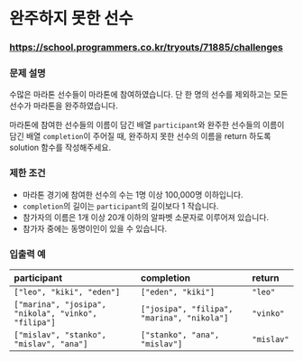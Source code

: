 # 완주하지 못한 선수

### https://school.programmers.co.kr/tryouts/71885/challenges

### 문제 설명

수많은 마라톤 선수들이 마라톤에 참여하였습니다. 단 한 명의 선수를 제외하고는 모든 선수가 마라톤을 완주하였습니다.

마라톤에 참여한 선수들의 이름이 담긴 배열 `participant`와 완주한 선수들의 이름이 담긴 배열 `completion`이 주어질 때, 완주하지 못한 선수의 이름을 return 하도록 solution 함수를 작성해주세요.

### 제한 조건

-   마라톤 경기에 참여한 선수의 수는 1명 이상 100,000명 이하입니다.
-   `completion`의 길이는 `participant`의 길이보다 1 작습니다.
-   참가자의 이름은 1개 이상 20개 이하의 알파벳 소문자로 이루어져 있습니다.
-   참가자 중에는 동명이인이 있을 수 있습니다.

### 입출력 예

| participant                                         | completion                                 | return     |
| :-------------------------------------------------- | :----------------------------------------- | :--------- |
| `["leo", "kiki", "eden"]`                           | `["eden", "kiki"]`                         | `"leo"`    |
| `["marina", "josipa", "nikola", "vinko", "filipa"]` | `["josipa", "filipa", "marina", "nikola"]` | `"vinko"`  |
| `["mislav", "stanko", "mislav", "ana"]`             | `["stanko", "ana", "mislav"]`              | `"mislav"` |
